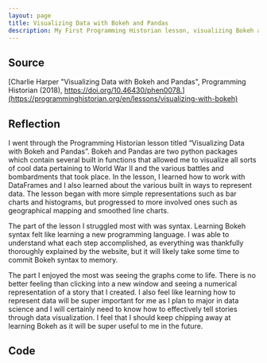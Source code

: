 ```yaml
---
layout: page
title: Visualizing Data with Bokeh and Pandas
description: My First Programming Historian lesson, visualizing Bokeh and Pandas. 
---
```

## Source
[Charlie Harper "Visualizing Data with Bokeh and Pandas", Programming Historian (2018), https://doi.org/10.46430/phen0078.](https://programminghistorian.org/en/lessons/visualizing-with-bokeh)

## Reflection

I went through the Programming Historian lesson titled “Visualizing Data with Bokeh and Pandas”. Bokeh and Pandas are two python packages which contain several built in functions that allowed me to visualize all sorts of cool data pertaining to World War II and the various battles and bombardments that took place. In the lesson, I learned how to work with DataFrames and I also learned about the various built in ways to represent data. The lesson began with more simple representations such as bar charts and histograms, but progressed to more involved ones such as geographical mapping and smoothed line charts. 

The part of the lesson I struggled most with was syntax. Learning Bokeh syntax felt like learning a new programming language. I was able to understand what each step accomplished, as everything was thankfully thoroughly explained by the website, but it will likely take some time to commit Bokeh syntax to memory.

The part I enjoyed the most was seeing the graphs come to life. There is no better feeling than clicking into a new window and seeing a numerical representation of a story that I created. I also feel like learning how to represent data will be super important for me as I plan to major in data science and I will certainly need to know how to effectively tell stories through data visualization. I feel that I should keep chipping away at learning Bokeh as it will be super useful to me in the future.

## Code

